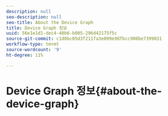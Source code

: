 ```yaml
---
description: null
seo-description: null
seo-title: About the Device Graph
title: Device Graph 정보
uuid: 56e1e1d1-dec4-40b6-b005-296d42175f5c
source-git-commit: c1d0bc05d3f211fa3e899e98fbcc908be7399031
workflow-type: tm+mt
source-wordcount: '9'
ht-degree: 11%

---
```



# Device Graph 정보{#about-the-device-graph}

